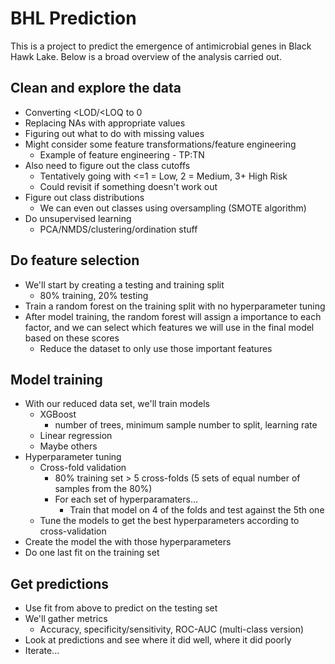 # BHL Prediction

This is a project to predict the emergence of antimicrobial genes in Black Hawk Lake.
Below is a broad overview of the analysis carried out.

## Clean and explore the data

* Converting <LOD/<LOQ to 0
* Replacing NAs with appropriate values
* Figuring out what to do with missing values
* Might consider some feature transformations/feature engineering
  * Example of feature engineering - TP:TN
* Also need to figure out the class cutoffs 
  * Tentatively going with <=1 = Low, 2 = Medium, 3+ High Risk
  * Could revisit if something doesn't work out
* Figure out class distributions
  * We can even out classes using oversampling (SMOTE algorithm)
* Do unsupervised learning
  * PCA/NMDS/clustering/ordination stuff
  
## Do feature selection

* We'll start by creating a testing and training split
  * 80% training, 20% testing
* Train a random forest on the training split with no hyperparameter tuning
* After model training, the random forest will assign a importance to each factor, and we can select which features we will use in the final model based on these scores
  * Reduce the dataset to only use those important features
  
## Model training

* With our reduced data set, we'll train models
  * XGBoost
    * number of trees, minimum sample number to split, learning rate
  * Linear regression
  * Maybe others
* Hyperparameter tuning
  * Cross-fold validation
    * 80% training set > 5 cross-folds (5 sets of equal number of samples from the 80%)
    * For each set of hyperparamaters...
      * Train that model on 4 of the folds and test against the 5th one
  * Tune the models to get the best hyperparameters according to cross-validation
* Create the model the with those hyperparameters
* Do one last fit on the training set 

## Get predictions

* Use fit from above to predict on the testing set
* We'll gather metrics
  * Accuracy, specificity/sensitivity, ROC-AUC (multi-class version)
* Look at predictions and see where it did well, where it did poorly
* Iterate...
  
